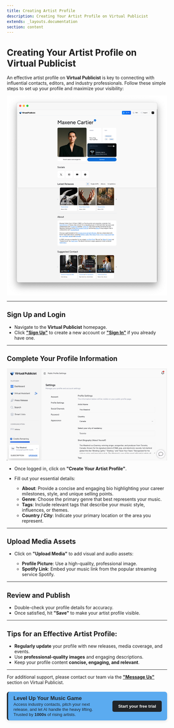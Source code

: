 ```yaml
---
title: Creating Artist Profile
description: Creating Your Artist Profile on Virtual Publicist
extends: _layouts.documentation
section: content
---
```

# Creating Your Artist Profile on Virtual Publicist

An effective artist profile on **Virtual Publicist** is key to connecting with influential contacts, editors, and industry professionals. Follow these simple steps to set up your profile and maximize your visibility:

![Alt text](/assets/images/VP_Artist-profile.png)


---

## Sign Up and Login
- Navigate to the **Virtual Publicist** homepage.
- Click **["Sign Up"](https://app.virtualpublicist.ai/register)** to create a new account or **["Sign In"](https://app.virtualpublicist.ai/login)** if you already have one.

---

## Complete Your Profile Information

![Alt text](/assets/images/settings.png)

- Once logged in, click on **"Create Your Artist Profile"**.
- Fill out your essential details:

  - **About**: Provide a concise and engaging bio highlighting your career milestones, style, and unique selling points.
  - **Genre**: Choose the primary genre that best represents your music.
  - **Tags**: Include relevant tags that describe your music style, influences, or themes.
  - **Country / City**: Indicate your primary location or the area you represent.

---

## Upload Media Assets
- Click on **"Upload Media"** to add visual and audio assets:

  - **Profile Picture**: Use a high-quality, professional image.
  - **Spotify Link**: Embed your music link from the popular streaming service Spotify.

---

## Review and Publish
- Double-check your profile details for accuracy.
- Once satisfied, hit **"Save"** to make your artist profile visible.

---

## Tips for an Effective Artist Profile:
- **Regularly update** your profile with new releases, media coverage, and events.
- Use **professional-quality images** and engaging descriptions.
- Keep your profile content **concise, engaging, and relevant**.

---

For additional support, please contact our team via the **["Message Us"](https://virtualpublicist.com/contact-us/#)** section on Virtual Publicist.

<div style="background-color: rgb(91, 171, 240); color: rgb(33, 37, 41); border-left: 4px solid rgb(33, 37, 41); border-radius: 8px; padding: 0.8em 1.2em; font-family: Arial, sans-serif; max-width: 1000px; margin: 1.5em auto; box-shadow: 0 3px 10px rgba(0,0,0,0.1); display: flex; align-items: center; justify-content: space-between; gap: 1.5em;">
  <div style="flex: 1;">
    <strong style="font-size: 1.2em;"> Level Up Your Music Game</strong><br>
    <span style="font-size: 0.95em;">
      Access industry contacts, pitch your next release, and let AI handle the heavy lifting.  
      Trusted by <strong> 1000s </strong> of rising artists.
    </span>
  </div>
  <div>
    <a href="https://app.virtualpublicist.ai/login" target="_blank" 
       style="background-color: rgb(33, 37, 41); color: #ffffff; padding: 10px 18px; border-radius: 5px; text-decoration: none; font-weight: bold; font-size: 0.95em;">
      Start your free trial
    </a>
  </div>
</div>